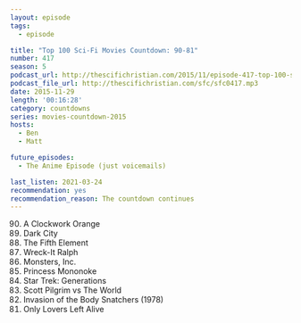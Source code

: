 ```yaml
---
layout: episode
tags:
  - episode

title: "Top 100 Sci-Fi Movies Countdown: 90-81"
number: 417
season: 5
podcast_url: http://thescifichristian.com/2015/11/episode-417-top-100-sci-fi-movies-countdown-90-81/
podcast_file_url: http://thescifichristian.com/sfc/sfc0417.mp3
date: 2015-11-29
length: '00:16:28'
category: countdowns
series: movies-countdown-2015
hosts:
  - Ben
  - Matt

future_episodes:
  - The Anime Episode (just voicemails)

last_listen: 2021-03-24
recommendation: yes
recommendation_reason: The countdown continues
---
```


<ol start="90" reversed>
<li>A Clockwork Orange
<li>Dark City
<li>The Fifth Element
<li>Wreck-It Ralph
<li>Monsters, Inc.
<li>Princess Mononoke
<li>Star Trek: Generations
<li>Scott Pilgrim vs The World
<li>Invasion of the Body Snatchers (1978)
<li>Only Lovers Left Alive
</ol>